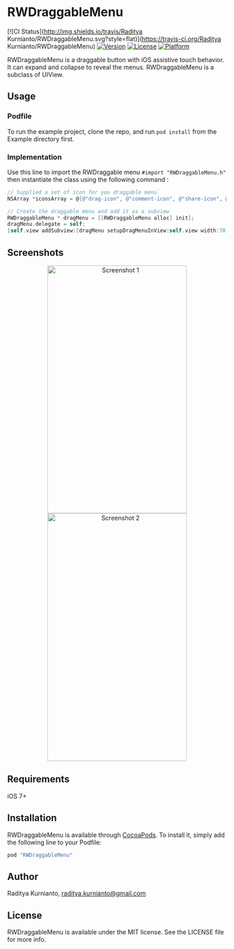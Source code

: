# RWDraggableMenu

[![CI Status](http://img.shields.io/travis/Raditya Kurnianto/RWDraggableMenu.svg?style=flat)](https://travis-ci.org/Raditya Kurnianto/RWDraggableMenu)
[![Version](https://img.shields.io/cocoapods/v/RWDraggableMenu.svg?style=flat)](http://cocoapods.org/pods/RWDraggableMenu)
[![License](https://img.shields.io/cocoapods/l/RWDraggableMenu.svg?style=flat)](http://cocoapods.org/pods/RWDraggableMenu)
[![Platform](https://img.shields.io/cocoapods/p/RWDraggableMenu.svg?style=flat)](http://cocoapods.org/pods/RWDraggableMenu)


RWDraggableMenu is a draggable button with iOS assistive touch behavior. It can expand and collapse to reveal the menus. RWDraggableMenu is a subclass of UIView.

## Usage

### Podfile
To run the example project, clone the repo, and run `pod install` from the Example directory first.

### Implementation
Use this line to import the RWDraggable menu `#import "RWDraggableMenu.h"` then instantiate the class using the following command :

```objective-c
// Supplied a set of icon for you draggable menu`
NSArray *iconsArray = @[@"drag-icon", @"comment-icon", @"share-icon", @"copy-icon", @"bookmark-icon"];`

// Create the draggable menu and add it as a subview
RWDraggableMenu * dragMenu = [[RWDraggableMenu alloc] init];
dragMenu.delegate = self;
[self.view addSubview:[dragMenu setupDragMenuInView:self.view width:70 height:70 backgroundColorRed:51/255.0 green:102/255.0 blue:153/255.0 alpha:0.5 icons:iconsArray]];
```


## Screenshots

<p align="center" >
<img src="https://github.com/radityaK/RWDraggableMenu/blob/master/Simulator%20Screen%20Shot%20Dec%2020%2C%202016%2C%201.44.34%20PM.png" width=320 height=569 alt="Screenshot 1" title="Screenshot 1">
<img src="https://github.com/radityaK/RWDraggableMenu/blob/master/Simulator%20Screen%20Shot%20Dec%2020%2C%202016%2C%201.44.38%20PM.png" width=320 height=569 alt="Screenshot 2" title="Screenshot 2">
</p>

## Requirements

iOS 7+

## Installation

RWDraggableMenu is available through [CocoaPods](http://cocoapods.org). To install
it, simply add the following line to your Podfile:

```ruby
pod "RWDraggableMenu"
```

## Author

Raditya Kurnianto, raditya.kurnianto@gmail.com

## License

RWDraggableMenu is available under the MIT license. See the LICENSE file for more info.
